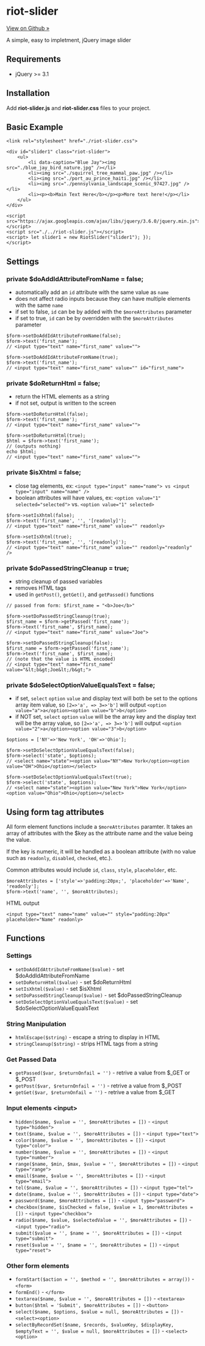 # riot-slider

[View on Github »](https://github.com/akrayvo/riot-slider)

A simple, easy to impletment, jQuery image slider

## Requirements

- jQuery >= 3.1

## Installation

Add **riot-slider.js** and **riot-slider.css** files to your project.

## Basic Example

```
<link rel="stylesheet" href="./riot-slider.css">
```

```
<div id="slider1" class="riot-slider">
    <ul>
        <li data-caption="Blue Jay"><img src="./blue_jay_bird_nature.jpg" /></li>
        <li><img src="./squirrel_tree_mammal_paw.jpg" /></li>
        <li><img src="./port_au_prince_haiti.jpg" /></li>
        <li><img src="./pennsylvania_landscape_scenic_97427.jpg" /></li>
        <li><p><b>Main Text Here</b></p><p>More text here!</p></li>
    </ul>
</div>
```

```
<script src="https://ajax.googleapis.com/ajax/libs/jquery/3.6.0/jquery.min.js"></script>
<script src="./../riot-slider.js"></script>
<script> let slider1 = new RiotSlider("slider1"); });
</script>
```

## Settings

### private $doAddIdAttributeFromName = false;

- automatically add an `id` attribute with the same value as `name`
- does not affect radio inputs because they can have multiple elements with the same `name`
- if set to false, `id` can be by added with the `$moreAttributes` parameter
- if set to true, `id` can be by overridden with the `$moreAttributes` parameter

```
$form->setDoAddIdAttributeFromName(false);
$form->text('first_name');
// <input type="text" name="first_name" value="">

$form->setDoAddIdAttributeFromName(true);
$form->text('first_name');
// <input type="text" name="first_name" value="" id="first_name">
```

### private $doReturnHtml = false;

- return the HTML elements as a string
- if not set, output is written to the screen

```
$form->setDoReturnHtml(false);
$form->text('first_name');
// <input type="text" name="first_name" value="">

$form->setDoReturnHtml(true);
$html = $form->text('first_name');
// (outputs nothing)
echo $html;
// <input type="text" name="first_name" value="">
```

### private $isXhtml = false;

- close tag elements, ex: `<input type="input" name="name"> vs <input type="input" name="name" />`
- boolean attributes will have values, ex: `<option value="1" selected="selected">` vs. `<option value="1" selected>`

```
$form->setIsXhtml(false);
$form->text('first_name', '', '[readonly]');
// <input type="text" name="first_name" value="" readonly>

$form->setIsXhtml(true);
$form->text('first_name', '', '[readonly]');
// <input type="text" name="first_name" value="" readonly="readonly" />
```

### private $doPassedStringCleanup = true;

- string cleanup of passed variables
- removes HTML tags
- used in `getPost()`, `getGet()`, and `getPassed()` functions

```
// passed from form: $first_name = "<b>Joe</b>"

$form->setDoPassedStringCleanup(true);
$first_name = $form->getPassed('first_name');
$form->text('first_name', $first_name);
// <input type="text" name="first_name" value="Joe">

$form->setDoPassedStringCleanup(false);
$first_name = $form->getPassed('first_name');
$form->text('first_name', $first_name);
// (note that the value is HTML encoded)
// <input type="text" name="first_name" value="&lt;b&gt;Joe&lt;/b&gt;">
```

### private $doSelectOptionValueEqualsText = false;

- if set, `select` `option` `value` and display text will both be set to the options array item value, so `[2=>'a', => 3=>'b']` will output `<option value="a">a</option><option value="b">b</option>`
- if NOT set, `select` `option` `value` will be the array key and the display text will be the array value, so `[2=>'a', => 3=>'b']` will output `<option value="2">a</option><option value="3">b</option>`

```
$options = ['NY'=>'New York', 'OH'=>'Ohio'];

$form->setDoSelectOptionValueEqualsText(false);
$form->select('state', $options);
// <select name="state"><option value="NY">New York</option><option value="OH">Ohio</option></select>

$form->setDoSelectOptionValueEqualsText(true);
$form->select('state', $options);
// <select name="state"><option value="New York">New York</option><option value="Ohio">Ohio</option></select>
```

## Using form tag attributes

All form element functions include a `$moreAttributes` paramter. It takes an array of attributes with the $key as the attribute name and the value being the value.

If the key is numeric, it will be handled as a boolean attribute (with no value such as `readonly`, `disabled`, `checked`, etc.).

Common attributes would include `id`, `class`, `style`, `placeholder`, etc.

```
$moreAttributes = ['style'=>'padding:20px;', 'placeholder'=>'Name', 'readonly'];
$form->text('name', '', $moreAttributes);
```

HTML output

```
<input type="text" name="name" value="" style="padding:20px" placeholder="Name" readonly>
```

## Functions

### Settings

- `setDoAddIdAttributeFromName($value)` - set $doAddIdAttributeFromName
- `setDoReturnHtml($value)` - set $doReturnHtml
- `setIsXhtml($value)` - set $isXhtml
- `setDoPassedStringCleanup($value)` - set $doPassedStringCleanup
- `setDoSelectOptionValueEqualsText($value)` - set $doSelectOptionValueEqualsText

### String Manipulation

- `htmlEscape($string)` - escape a string to display in HTML
- `stringCleanup($string)` - strips HTML tags from a string

### Get Passed Data

- `getPassed($var, $returnOnfail = '')` - retrive a value from $\_GET or $\_POST
- `getPost($var, $returnOnfail = '')` - retrive a value from $\_POST
- `getGet($var, $returnOnfail = '')` - retrive a value from $\_GET

### Input elements &lt;input&gt;

- `hidden($name, $value = '', $moreAttributes = [])` - `<input type="hidden">`
- `text($name, $value = '', $moreAttributes = [])` - `<input type="text">`
- `color($name, $value = '', $moreAttributes = [])` - `<input type="color">`
- `number($name, $value = '', $moreAttributes = [])` - `<input type="number">`
- `range($name, $min, $max, $value = '', $moreAttributes = [])` - `<input type="range">`
- `email($name, $value = '', $moreAttributes = [])` - `<input type="email">`
- `tel($name, $value = '', $moreAttributes = [])` - `<input type="tel">`
- `date($name, $value = '', $moreAttributes = [])` - `<input type="date">`
- `password($name, $moreAttributes = [])` - `<input type="password">`
- `checkbox($name, $isChecked = false, $value = 1, $moreAttributes = [])` - `<input type="checkbox">`
- `radio($name, $value, $selectedValue = '', $moreAttributes = [])` - `<input type="radio">`
- `submit($value = '', $name = '', $moreAttributes = [])` - `<input type="submit">`
- `reset($value = '', $name = '', $moreAttributes = [])` - `<input type="reset">`

### Other form elements

- `formStart($action = '', $method = '', $moreAttributes = array())` - `<form>`
- `formEnd()` - `</form>`
- `textarea($name, $value = '', $moreAttributes = [])` - `<textarea>`
- `button($html = 'Submit', $moreAttributes = [])` - `<button>`
- `select($name, $options, $value = null, $moreAttributes = [])` - `<select><option>`
- `selectByRecordSet($name, $records, $valueKey, $displayKey, $emptyText = '', $value = null, $moreAttributes = [])` - `<select><option>`

